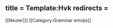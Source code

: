 title = Template:Hvk
redirects =
---

[[Neuter|<span title="Neuter (hvorugkyn)" class='emoji neuter singular'></span>]]<noinclude>
[[Category:Grammar emojis]]
</noinclude>